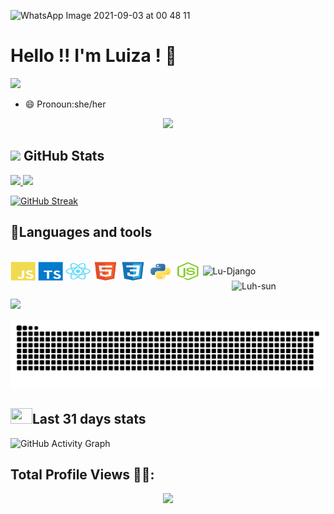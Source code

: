 ![WhatsApp Image 2021-09-03 at 00 48 11](https://user-images.githubusercontent.com/45303717/131947808-27377a9f-f1f2-400c-864e-e0757de1a336.jpeg)

  <h1>Hello !! I'm Luiza ! 💛 </h1>
<img src="https://raw.githubusercontent.com/MartinHeinz/MartinHeinz/master/wave.gif" width="30px">

- 😄 Pronoun:she/her

<p align="center">
  <a href="https://github.com/DenverCoder1/readme-typing-svg"><img src="https://readme-typing-svg.herokuapp.com?color=%23F7B515&lines=Always+learning+new+things;Engineering+student"></a>
</p>

 ## <img src="https://media.giphy.com/media/VgCDAzcKvsR6OM0uWg/giphy.gif" width="50"> GitHub Stats
 <div>
  <a href="https://github.com/Luh09">
  <img height="180em" src="https://github-readme-stats.vercel.app/api?username=Luh09&show_icons=true&theme=gruvbox&include_all_commits=true&count_private=true"/>
  <img height="180em" src="https://github-readme-stats.vercel.app/api/top-langs/?username=Luh09&layout=compact&langs_count=7&theme=gruvbox"/>
    
 
[![GitHub Streak](http://github-readme-streak-stats.herokuapp.com?user=Luh09&theme=gruvbox&hide_border=true)](https://git.io/streak-stats)
    
 ## 🔧Languages and tools
</div>
  <div style="display: inline_block"><br>
  <img align="center" alt="Lu-Js" height="30" width="40" src="https://raw.githubusercontent.com/devicons/devicon/master/icons/javascript/javascript-plain.svg">
  <img align="center" alt="Lu-Ts" height="30" width="40" src="https://raw.githubusercontent.com/devicons/devicon/master/icons/typescript/typescript-plain.svg">
  <img align="center" alt="Lu-React" height="30" width="40" src="https://raw.githubusercontent.com/devicons/devicon/master/icons/react/react-original.svg">
  <img align="center" alt="Lu-HTML" height="30" width="40" src="https://raw.githubusercontent.com/devicons/devicon/master/icons/html5/html5-original.svg">
  <img align="center" alt="Lu-CSS" height="30" width="40" src="https://raw.githubusercontent.com/devicons/devicon/master/icons/css3/css3-original.svg">
  <img align="center" alt="Lu-Python" height="30" width="40" src="https://raw.githubusercontent.com/devicons/devicon/master/icons/python/python-original.svg">
  <img align="center" alt="Lu-NodeJs"height="30" width="40" src="https://raw.githubusercontent.com/devicons/devicon/master/icons/nodejs/nodejs-original.svg ">
  <img align="center" alt="Lu-Django" height="30" width="40" src="https://cdn.jsdelivr.net/gh/devicons/devicon/icons/django/django-line.svg" />
  <img align="right" alt="Luh-sun" height=""100" width="150" src="https://user-images.githubusercontent.com/45303717/131945837-d7583dd8-0ab4-417f-9c64-341b3c6070c4.gif">
   
</div>
  
  ##
  
  <div> 
 </a>
 <a href="www.linkedin.com/in/luíza-fonseca-3136a0202" target="_blank"><img src="https://img.shields.io/badge/-LinkedIn-%230077B5?style=for-the-badge&logo=linkedin&logoColor=white" target="_blank"></a> 
    
 ![Snake animation](https://github.com/Luh09/Luh09/blob/666a56ff7d50c895ad40c7599b42149d79bec373/github-contribution-grid-snake.svg)
 
## <img src="https://raw.githubusercontent.com/TheDudeThatCode/TheDudeThatCode/master/Assets/Developer.gif" width=35 height=25>Last 31 days stats
                                                                                                           
  ![GitHub Activity Graph](https://activity-graph.herokuapp.com/graph?username=Luh09&theme=gruvbox) 

</div>

 ## Total Profile Views 🕵️‍♀️: <br>
 <p align="center"> 
   <img alingn="center" src="https://profile-counter.glitch.me/Luh09/count.svg"/>
 </p>
  
  
